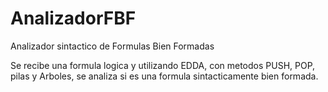 # AnalizadorFBF
Analizador sintactico de Formulas Bien Formadas 


Se recibe una formula logica y utilizando EDDA, con metodos PUSH, POP, pilas y Arboles, se analiza si es una formula sintacticamente bien formada. 
